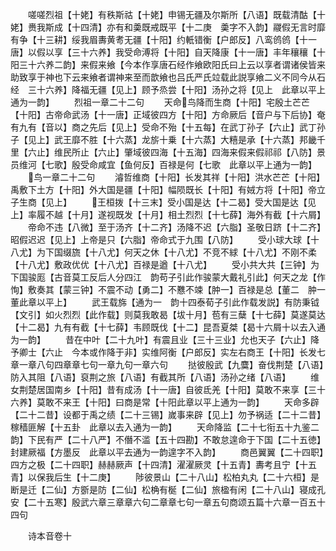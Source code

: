 <!-- { "loadSidebar": true } -->
　　嗟嗟烈祖【十姥】有秩斯祜【十姥】申锡无疆及尔斯所【八语】既载清酤【十姥】赉我斯成【十四清】亦有和羮既戒既平【十二庚　羮字不入韵】鬷假无言时靡有争【十三耕】绥我眉夀黄耉无疆【十阳】约軝错衡【户郎反】八鸾鸧鸧【十一唐】以假以享【三十六养】我受命溥将【十阳】自天降康【十一唐】丰年穰穰【十阳三十六养二韵】来假来飨【今本作享唐石经作飨欧阳氏曰上云以享者谓诸侯皆来助致享于神也下云来飨者谓神来至而歆飨也吕氏严氏竝载此説享飨二义不同今从石经　三十六养】降福无疆【见上】顾予烝尝【十阳】汤孙之将【见上　此章以平上通为一韵】
　　烈祖一章二十二句
　　天命鸟降而生商【十阳】宅殷土芒芒【十阳】古帝命武汤【十一唐】正域彼四方【十阳】方命厥后【音户与下后协】奄有九有【音以】商之先后【见上】受命不殆【十五每】在武丁孙子【六止】武丁孙子【见上】武王靡不胜【十六蒸】龙旂十乗【十六蒸】大糦是承【十六蒸】邦畿千里【六止】维民所止【六止】肇域彼四海【十五海】四海来假来假祁祁【八防】景员维河【七歌】殷受命咸宜【鱼何反】百禄是何【七歌　此章以平上通为一韵】
　　鸟一章二十二句
　　濬哲维商【十阳】长发其祥【十阳】洪水芒芒【十阳】禹敷下土方【十阳】外大国是疆【十阳】幅陨既长【十阳】有娀方将【十阳】帝立子生商【见上】
　　王桓拨【十三末】受小国是达【十二曷】受大国是达【见上】率履不越【十月】遂视既发【十月】相土烈烈【十七薛】海外有截【十六屑】
　　帝命不违【八微】至于汤齐【十二齐】汤降不迟【六脂】圣敬日跻【十二齐】昭假迟迟【见上】上帝是只【六脂】帝命式于九围【八防】
　　受小球大球【十八尤】为下国缀旒【十八尤】何天之休【十八尤】不竞不絿【十八尤】不刚不柔【十八尤】敷政优优【十八尤】百禄是遒【十八尤】
　　受小共大共【三钟】为下国骏厖【古音莫工反后人分四江　韵苟子引此作骏蒙大戴礼引此】何天之龙【作恂】敷奏其【蒙三钟】不震不动【勇二】不戁不竦【肿一】百禄是总【董二　肿一董此章以平上】
　　武王载旆【通为一　韵十四泰荀子引此作载发説】有防秉钺【文引】如火烈烈【此作载】则莫我敢曷【坺十月】苞有三蘖【十七薛】莫遂莫达【十二曷】九有有截【十七薛】韦顾既伐【十二】昆吾夏桀【曷十六屑十以去入通为一韵】
　　昔在中叶【二十九叶】有震且业【三十三业】允也天子【六止】降予卿士【六止　今本或作降于非】实维阿衡【户郎反】实左右商王【十阳】长发七章一章八句四章章七句一章九句一章六句
　　挞彼殷武【九麌】奋伐荆楚【八语】防入其阻【八语】裒荆之旅【八语】有截其所【八语】汤孙之绪【八语】
　　维女荆楚居国南乡【十阳】昔有成汤【十一唐】自彼氐羌【十阳】莫敢不来享【三十六养】莫敢不来王【十阳】曰商是常【十阳此章以平上通为一韵】
　　天命多辟【二十二昔】设都于禹之绩【二十三锡】嵗事来辟【见上】勿予祸适【二十二昔】稼穑匪解【十五卦　此章以去入通为一韵】
　　天命降监【二十七衔五十九鉴二韵】下民有严【二十八严】不僭不滥【五十四勘】不敢怠遑命于下国【二十五徳】封建厥福【方墨反　此章以平去通为一韵遑字不入韵】
　　商邑翼翼【二十四职】四方之极【二十四职】赫赫厥声【十四清】濯濯厥灵【十五青】夀考且宁【十五青】以保我后生【十二庚】
　　陟彼景山【二十八山】松柏丸丸【二十六桓】是断是迁【二仙】方斵是防【二仙】松桷有梴【二仙】旅楹有闲【二十八山】寝成孔安【二十五寒】殷武六章三章章六句二章章七句一章五句商颂五篇十六章一百五十四句

　　诗本音卷十
